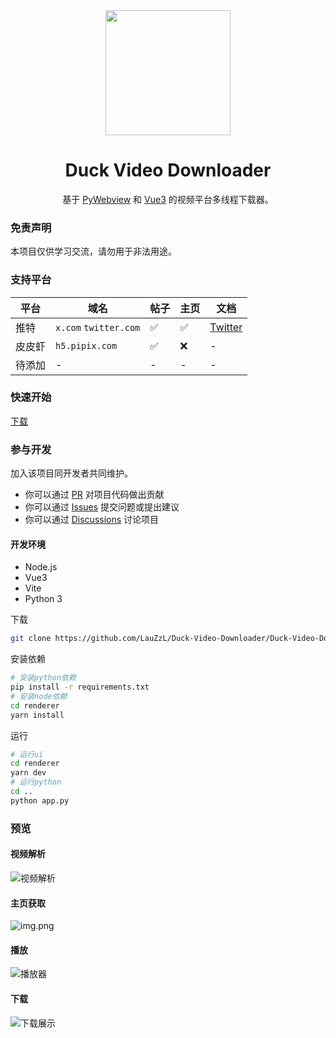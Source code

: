 <div align="center" >
<img style="display: block; margin: 0 auto; " src="https://s21.ax1x.com/2024/06/30/pkc3qSJ.png" width="200" height="200" />
</div>

<h1 align="center">Duck Video Downloader</h1>

<p align="center">基于 <a href="https://pywebview.flowrl.com/" target="_blank">PyWebview</a> 和 <a href="https://vuejs.org/" target="_blank">Vue3</a> 的视频平台多线程下载器。</p>

### 免责声明

本项目仅供学习交流，请勿用于非法用途。

### 支持平台

| 平台 | 域名 | 帖子 | 主页 | 文档 |
| --- | --- | --- | --- | --- |
| 推特 | `x.com` `twitter.com` | ✅ | ✅ | [Twitter](/wiki/twitter.md) |
| 皮皮虾 | `h5.pipix.com` | ✅ | ❌ | - |
| 待添加 | - | - | - | - |


### 快速开始

[下载](https://github.com/LauZzL/Duck-Video-Downloader/releases)

### 参与开发

加入该项目同开发者共同维护。

- 你可以通过 [PR](https://github.com/LauZzL/Duck-Video-Downloader/pulls) 对项目代码做出贡献
- 你可以通过 [Issues](https://github.com/LauZzL/Duck-Video-Downloader/issues) 提交问题或提出建议
- 你可以通过 [Discussions](https://github.com/LauZzL/Duck-Video-Downloader/discussions) 讨论项目

#### 开发环境

- Node.js
- Vue3
- Vite
- Python 3

下载

```bash
git clone https://github.com/LauZzL/Duck-Video-Downloader/Duck-Video-Downloader.git
```

安装依赖

```bash
# 安装python依赖
pip install -r requirements.txt
# 安装node依赖
cd renderer
yarn install
```

运行

```bash
# 运行ui
cd renderer
yarn dev
# 运行python
cd ..
python app.py
```

### 预览

#### 视频解析

![视频解析](https://s21.ax1x.com/2024/06/30/pkc89YD.png)

#### 主页获取

![img.png](https://s21.ax1x.com/2024/06/30/pkc8iSH.png)

#### 播放

![播放器](https://s21.ax1x.com/2024/06/30/pkc8AOI.png)

#### 下载

![下载展示](https://s21.ax1x.com/2024/06/30/pkc8Vmt.png)
